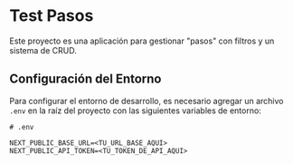 # Test Pasos

Este proyecto es una aplicación para gestionar "pasos" con filtros y un sistema de CRUD.

## Configuración del Entorno

Para configurar el entorno de desarrollo, es necesario agregar un archivo `.env` en la raíz del proyecto con las siguientes variables de entorno:

```plaintext
# .env

NEXT_PUBLIC_BASE_URL=<TU_URL_BASE_AQUI>
NEXT_PUBLIC_API_TOKEN=<TU_TOKEN_DE_API_AQUI>
